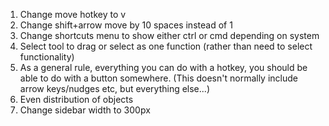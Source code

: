 1. Change move hotkey to v
2. Change shift+arrow move by 10 spaces instead of 1
3. Change shortcuts menu to show either ctrl or cmd depending on system
4. Select tool to drag or select as one function (rather than need to select functionality)
5. As a general rule, everything you can do with a hotkey, you should be able to do with a button somewhere. (This doesn't normally include arrow keys/nudges etc, but everything else...)
6. Even distribution of objects
7. Change sidebar width to 300px